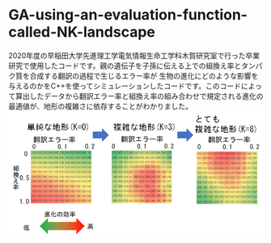 # GA-using-an-evaluation-function-called-NK-landscape
2020年度の早稲田大学先進理工学電気情報生命工学科木賀研究室で行った卒業研究で使用したコードです。親の遺伝子を子孫に伝える上での組換え率とタンパク質を合成する翻訳の過程で生じるエラー率が
生物の進化にどのような影響を与えるのかをC++を使ってシミュレーションしたコードです。このコードによって算出したデータから翻訳エラー率と組換え率の組み合わせで規定される進化の最適値が、地形の複雑さに依存することがわかりました。<br>
![残基間の相互作用の数ごとの組換え率と翻訳エラー率のヒートマップグラフ](卒研結果.png "hero")
